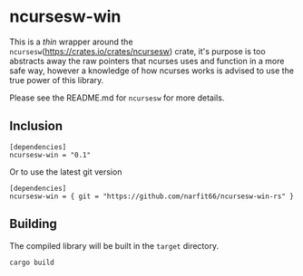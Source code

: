 ncursesw-win
============

This is a *thin* wrapper around the `ncursesw`(https://crates.io/crates/ncursesw) crate, it's purpose is too abstracts away the raw pointers that ncurses uses and function in a more safe way, however a knowledge of how ncurses works is advised to use the true power of this library.

Please see the README.md for `ncursesw` for more details.

## Inclusion

```
[dependencies]
ncursesw-win = "0.1"
```
Or to use the latest git version
```
[dependencies]
ncursesw-win = { git = "https://github.com/narfit66/ncursesw-win-rs" }
```

## Building

The compiled library will be built in the `target` directory.

```
cargo build
```
